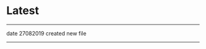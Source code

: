 # Latest
************************************
date 27082019
created new file
************************************
